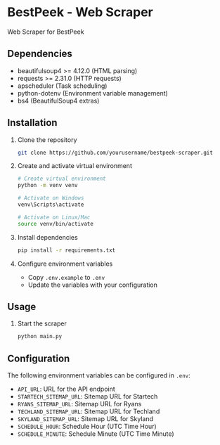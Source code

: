# BestPeek - Web Scraper
Web Scraper for BestPeek

## Dependencies
- beautifulsoup4 >= 4.12.0 (HTML parsing)
- requests >= 2.31.0 (HTTP requests)
- apscheduler (Task scheduling)
- python-dotenv (Environment variable management)
- bs4 (BeautifulSoup4 extras)

## Installation

1. Clone the repository
   ```bash
   git clone https://github.com/yourusername/bestpeek-scraper.git
   ```

2. Create and activate virtual environment
   ```bash
   # Create virtual environment
   python -m venv venv

   # Activate on Windows
   venv\Scripts\activate

   # Activate on Linux/Mac
   source venv/bin/activate
   ```

3. Install dependencies
   ```bash
   pip install -r requirements.txt
   ```

4. Configure environment variables
   - Copy `.env.example` to `.env`
   - Update the variables with your configuration

## Usage
1. Start the scraper
   ```bash
   python main.py
   ```
## Configuration
The following environment variables can be configured in `.env`:

- `API_URL`: URL for the API endpoint
- `STARTECH_SITEMAP_URL`: Sitemap URL for Startech
- `RYANS_SITEMAP_URL`: Sitemap URL for Ryans
- `TECHLAND_SITEMAP_URL`: Sitemap URL for Techland 
- `SKYLAND_SITEMAP_URL`: Sitemap URL for Skyland
- `SCHEDULE_HOUR`: Schedule Hour (UTC Time Hour)
- `SCHEDULE_MINUTE`: Schedule Minute (UTC Time Minute)
